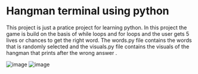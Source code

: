 # Hangman terminal using python

This project is just a pratice project for learning python. In this project  the game is build on the basis of while loops and for loops and the user gets 5 lives or chances to get the right word.
The words.py file contains the words that is randomly selected and the visuals.py file contains the visuals of the hangman that prints after the wrong answer .

![image](https://user-images.githubusercontent.com/57377566/187873547-b32c562d-a619-4ff0-8e31-27e866ba4b02.png)
![image](https://user-images.githubusercontent.com/57377566/187873659-b4a90ba1-0d7e-4330-8d6a-59872fa5c167.png)

